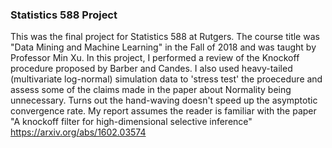 ### Statistics 588 Project

This was the final project for Statistics 588 at Rutgers. The course title was "Data Mining and Machine Learning" in the Fall of 2018
and was taught by Professor Min Xu. In this project, I performed a review of the Knockoff procedure proposed by Barber and Candes.
I also used heavy-tailed (multivariate log-normal) simulation data to 'stress test' the proecedure and assess some of the claims made in
the paper about Normality being unnecessary. Turns out the hand-waving doesn't speed up the asymptotic convergence rate. My report assumes
the reader is familiar with the paper "A knockoff filter for high-dimensional selective inference" https://arxiv.org/abs/1602.03574
